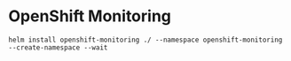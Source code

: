 # OpenShift Monitoring

```shell
helm install openshift-monitoring ./ --namespace openshift-monitoring --create-namespace --wait
```